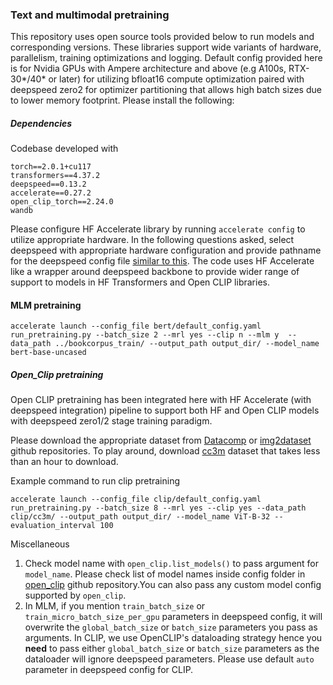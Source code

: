 ### Text and multimodal pretraining

This repository uses open source tools provided below to run models and corresponding versions. 
These libraries support wide variants of hardware, parallelism, training optimizations and logging.
Default config provided here is for Nvidia GPUs with Ampere architecture and above (e.g A100s, RTX-30*/40* or later) 
for utilizing bfloat16 compute optimization paired with deepspeed zero2 for optimizer partitioning that allows 
high batch sizes due to lower memory footprint.
Please install the following: 

##### Dependencies
Codebase developed with 
    
    torch==2.0.1+cu117
    transformers==4.37.2
    deepspeed==0.13.2
    accelerate==0.27.2
    open_clip_torch==2.24.0
    wandb

Please configure HF Accelerate library by running `accelerate config` to utilize appropriate hardware. In the following 
questions asked, select deepspeed with appropriate hardware configuration and provide pathname for the deepspeed 
config file [similar to this](https://github.com/TuhinKundu/MRL_models/blob/main/bert/zero2_config_accelerate.json). The 
code uses HF Accelerate like a wrapper around deepspeed backbone to provide wider range of support to models in 
HF Transformers and Open CLIP libraries.

#### MLM pretraining

    accelerate launch --config_file bert/default_config.yaml run_pretraining.py --batch_size 2 --mrl yes --clip n --mlm y  --data_path ../bookcorpus_train/ --output_path output_dir/ --model_name bert-base-uncased 

##### Open_Clip pretraining

Open CLIP pretraining has been integrated here with HF Accelerate (with deepspeed integration)
pipeline to support both HF and Open CLIP models with deepspeed zero1/2 stage training paradigm.

Please download the appropriate dataset from [Datacomp](https://github.com/mlfoundations/datacomp) or [img2dataset](https://github.com/rom1504/img2dataset)
github repositories. To play around, download [cc3m](https://github.com/rom1504/img2dataset/blob/main/dataset_examples/cc3m.md) dataset that takes
less than an hour to download.

Example command to run clip pretraining

    accelerate launch --config_file clip/default_config.yaml run_pretraining.py --batch_size 8 --mrl yes --clip yes --data_path clip/cc3m/ --output_path output_dir/ --model_name ViT-B-32 --evaluation_interval 100

Miscellaneous

1. Check model name with `open_clip.list_models()` to pass argument for `model_name`. 
Please check list of model names inside config folder in [open_clip](https://github.com/mlfoundations/open_clip/tree/main/src/open_clip/model_configs)
github repository.You can also pass any custom model config supported by `open_clip`.
2. In MLM, if you mention `train_batch_size` or `train_micro_batch_size_per_gpu` parameters in deepspeed config,
it will overwrite the `global_batch_size` or `batch_size` parameters you pass as arguments. 
In CLIP, we use OpenCLIP's dataloading strategy hence you **need** to pass either `global_batch_size` or `batch_size` parameters
as the dataloader will ignore deepspeed parameters. Please use default `auto` parameter in deepspeed config for CLIP.